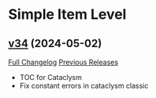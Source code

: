 # Simple Item Level

## [v34](https://github.com/kemayo/wow-simpleitemlevel/tree/v34) (2024-05-02)
[Full Changelog](https://github.com/kemayo/wow-simpleitemlevel/compare/v33.5...v34) [Previous Releases](https://github.com/kemayo/wow-simpleitemlevel/releases)

- TOC for Cataclysm  
- Fix constant errors in cataclysm classic  
